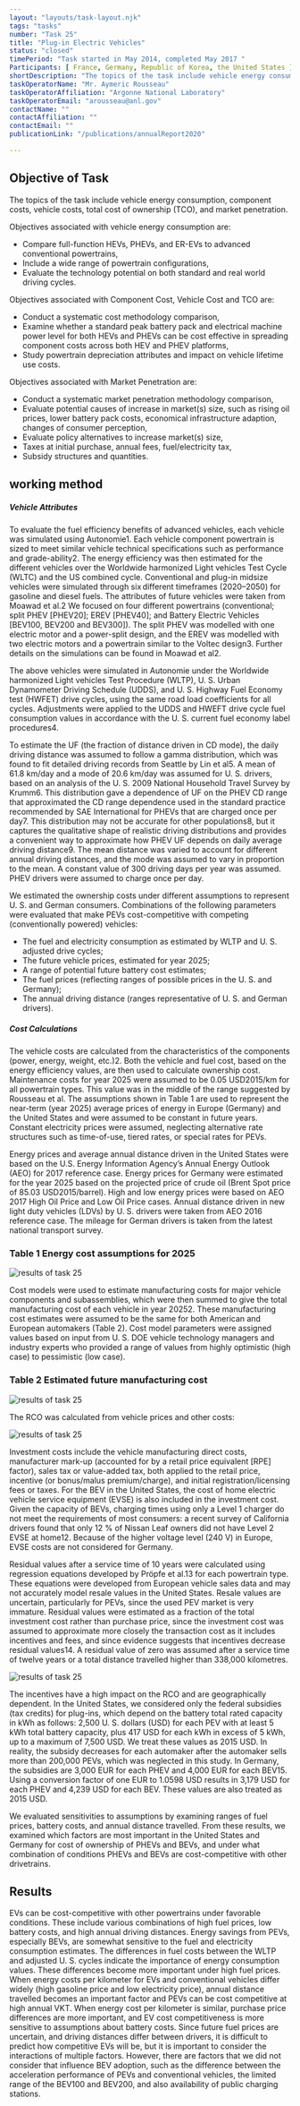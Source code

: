```yaml
---
layout: "layouts/task-layout.njk"
tags: "tasks"
number: "Task 25"
title: "Plug-in Electric Vehicles"
status: "closed"
timePeriod: "Task started in May 2014, completed May 2017 "
Participants: [ France, Germany, Republic of Korea, the United States ]
shortDescription: "The topics of the task include vehicle energy consumption, component costs, vehicle costs, total cost of ownership (TCO), and market penetration. "
taskOperatorName: "Mr. Aymeric Rousseau"
taskOperatorAffiliation: "Argonne National Laboratory"
taskOperatorEmail: "arousseau@anl.gov"
contactName: ""
contactAffiliation: ""
contactEmail: ""
publicationLink: "/publications/annualReport2020"

---
```


## Objective of Task
The topics of the task include vehicle energy consumption, component costs, vehicle costs, total cost of ownership (TCO), and market penetration. 

Objectives associated with vehicle energy consumption are: 

- Compare full-function HEVs, PHEVs, and ER-EVs to advanced conventional powertrains, 
- Include a wide range of powertrain configurations, 
- Evaluate the technology potential on both standard and real world driving cycles.  

Objectives associated with Component Cost, Vehicle Cost and TCO are: 

- Conduct a systematic cost methodology comparison, 
- Examine whether a standard peak battery pack and electrical machine power level for both HEVs and PHEVs can be cost effective in spreading component costs across both HEV and PHEV platforms, 
- Study powertrain depreciation attributes and impact on vehicle lifetime use costs.  

Objectives associated with Market Penetration are: 
- Conduct a systematic market penetration methodology comparison, 
- Evaluate potential causes of increase in market(s) size, such as rising oil prices, lower battery pack costs, economical infrastructure adaption, changes of consumer perception, 
- Evaluate policy alternatives to increase market(s) size, 
- Taxes at initial purchase, annual fees, fuel/electricity tax, 
- Subsidy structures and quantities. 

## working method
##### Vehicle Attributes  

To evaluate the fuel efficiency benefits of advanced vehicles, each vehicle was simulated using Autonomie1. Each vehicle component powertrain is sized to meet similar vehicle technical specifications such as performance and grade-ability2. The energy efficiency was then estimated for the different vehicles over the Worldwide harmonized Light vehicles Test Cycle (WLTC) and the US combined cycle. Conventional and plug-in midsize vehicles were simulated through six different timeframes (2020–2050) for gasoline and diesel fuels. The attributes of future vehicles were taken from Moawad et al.2 We focused on four different powertrains (conventional; split PHEV [PHEV20]; EREV [PHEV40]; and Battery Electric Vehicles [BEV100, BEV200 and BEV300]). The split PHEV was modelled with one electric motor and a power-split design, and the EREV was modelled with two electric motors and a powertrain similar to the Voltec design3. Further details on the simulations can be found in Moawad et al2. 

The above vehicles were simulated in Autonomie under the Worldwide harmonized Light vehicles Test Procedure (WLTP), U. S. Urban Dynamometer Driving Schedule (UDDS), and U. S. Highway Fuel Economy test (HWFET) drive cycles, using the same road load coefficients for all cycles. Adjustments were applied to the UDDS and HWEFT drive cycle fuel consumption values in accordance with the U. S. current fuel economy label procedures4.  

To estimate the UF (the fraction of distance driven in CD mode), the daily driving distance was assumed to follow a gamma distribution, which was found to fit detailed driving records from Seattle by Lin et al5. A mean of 61.8 km/day and a mode of 20.6 km/day was assumed for U. S. drivers, based on an analysis of the U. S. 2009 National Household Travel Survey by Krumm6. This distribution gave a dependence of UF on the PHEV CD range that approximated the CD range dependence used in the standard practice recommended by SAE International for PHEVs that are charged once per day7. This distribution may not be accurate for other populations8, but it captures the qualitative shape of realistic driving distributions and provides a convenient way to approximate how PHEV UF depends on daily average driving distance9. The mean distance was varied to account for different annual driving distances, and the mode was assumed to vary in proportion to the mean. A constant value of 300 driving days per year was assumed. PHEV drivers were assumed to charge once per day. 

We estimated the ownership costs under different assumptions to represent U. S. and German consumers. Combinations of the following parameters were evaluated that make PEVs cost-competitive with competing (conventionally powered) vehicles: 

- The fuel and electricity consumption as estimated by WLTP and U. S. adjusted drive cycles; 
- The future vehicle prices, estimated for year 2025; 
- A range of potential future battery cost estimates; 
- The fuel prices (reflecting ranges of possible prices in the U. S. and Germany); 
- The annual driving distance (ranges representative of U. S. and German drivers).  

##### Cost Calculations  

The vehicle costs are calculated from the characteristics of the components (power, energy, weight, etc.)2. Both the vehicle and fuel cost, based on the energy efficiency values, are then used to calculate ownership cost. Maintenance costs for year 2025 were assumed to be 0.05 USD2015/km for all powertrain types. This value was in the middle of the range suggested by Rousseau et al.
The assumptions shown in Table 1 are used to represent the near-term (year 2025) average prices of energy in Europe (Germany) and the United States and were assumed to be constant in future years. Constant electricity prices were assumed, neglecting alternative rate structures such as time-of-use, tiered rates, or special rates for PEVs.  

Energy prices and average annual distance driven in the United States were based on the U.S. Energy Information Agency’s Annual Energy Outlook (AEO) for 2017 reference case. Energy prices for Germany were estimated for the year 2025 based on the projected price of crude oil (Brent Spot price of 85.03 USD2015/barrel). High and low energy prices were based on AEO 2017 High Oil Price and Low Oil Price cases. Annual distance driven in new light duty vehicles (LDVs) by U. S. drivers were taken from AEO 2016 reference case. The mileage for German drivers is taken from the latest national transport survey. 

### Table 1 Energy cost assumptions for 2025 
![results of task 25](/assets/images/task21_figure_one.png)


Cost models were used to estimate manufacturing costs for major vehicle components and subassemblies, which were then summed to give the total manufacturing cost of each vehicle in year 20252. These manufacturing cost estimates were assumed to be the same for both American and European automakers (Table 2). Cost model parameters were assigned values based on input from U. S. DOE vehicle technology managers and industry experts who provided a range of values from highly optimistic (high case) to pessimistic (low case). 

### Table 2 Estimated future manufacturing cost 
![results of task 25](/assets/images/task21_figure_two.png)

The RCO was calculated from vehicle prices and other costs: 

![results of task 25](/assets/images/task21_figure_three.png)

Investment costs include the vehicle manufacturing direct costs, manufacturer mark-up (accounted for by a retail price equivalent [RPE] factor), sales tax or value-added tax, both applied to the retail price, incentive (or bonus/malus premium/charge), and initial registration/licensing fees or taxes. For the BEV in the United States, the cost of home electric vehicle service equipment (EVSE) is also included in the investment cost. Given the capacity of BEVs, charging times using only a Level 1 charger do not meet the requirements of most consumers: a recent survey of California drivers found that only 12 % of Nissan Leaf owners did not have Level 2 EVSE at home12. Because of the higher voltage level (240 V) in Europe, EVSE costs are not considered for Germany. 

Residual values after a service time of 10 years were calculated using regression equations developed by Pröpfe et al.13 for each powertrain type. These equations were developed from European vehicle sales data and may not accurately model resale values in the United States. Resale values are uncertain, particularly for PEVs, since the used PEV market is very immature. Residual values were estimated as a fraction of the total investment cost rather than purchase price, since the investment cost was assumed to approximate more closely the transaction cost as it includes incentives and fees, and since evidence suggests that incentives decrease residual values14. A residual value of zero was assumed after a service time of twelve years or a total distance travelled higher than 338,000 kilometres. 

![results of task 25](/assets/images/task21_figure_four.png)

The incentives have a high impact on the RCO and are geographically dependent. In the United States, we considered only the federal subsidies (tax credits) for plug-ins, which depend on the battery total rated capacity in kWh as follows: 2,500 U. S. dollars (USD) for each PEV with at least 5 kWh total battery capacity, plus 417 USD for each kWh in excess of 5 kWh, up to a maximum of 7,500 USD. We treat these values as 2015 USD. In reality, the subsidy decreases for each automaker after the automaker sells more than 200,000 PEVs, which was neglected in this study. In Germany, the subsidies are 3,000 EUR for each PHEV and 4,000 EUR for each BEV15. Using a conversion factor of one EUR to 1.0598 USD results in 3,179 USD for each PHEV and 4,239 USD for each BEV. These values are also treated as 2015 USD.  

We evaluated sensitivities to assumptions by examining ranges of fuel prices, battery costs, and annual distance travelled. From these results, we examined which factors are most important in the United States and Germany for cost of ownership of PHEVs and BEVs, and under what combination of conditions PHEVs and BEVs are cost-competitive with other drivetrains. 

## Results
EVs can be cost-competitive with other powertrains under favorable conditions. These include various combinations of high fuel prices, low battery costs, and high annual driving distances. Energy savings from PEVs, especially BEVs, are somewhat sensitive to the fuel and electricity consumption estimates. The differences in fuel costs between the WLTP and adjusted U. S. cycles indicate the importance of energy consumption values. These differences become more important under high fuel prices. When energy costs per kilometer for EVs and conventional vehicles differ widely (high gasoline price and low electricity price), annual distance travelled becomes an important factor and PEVs can be cost competitive at high annual VKT. When energy cost per kilometer is similar, purchase price differences are more important, and EV cost competitiveness is more sensitive to assumptions about battery costs. Since future fuel prices are uncertain, and driving distances differ between drivers, it is difficult to predict how competitive EVs will be, but it is important to consider the interactions of multiple factors. However, there are factors that we did not consider that influence BEV adoption, such as the difference between the acceleration performance of PEVs and conventional vehicles, the limited range of the BEV100 and BEV200, and also availability of public charging stations.  